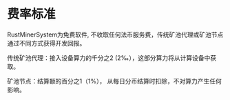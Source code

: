 # 费率标准

RustMinerSystem为免费软件,  不收取任何法币服务费，传统矿池代理或矿池节点通过不同方式获得开发回报。



传统矿池代理：接入设备算力的千分之2 (2‰），这部分算力将从计算设备中获取。

矿池节点：结算额的百分之1（1%）， 从每日分币结算时扣除，不对算力产生任何影响。
